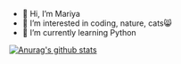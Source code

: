 - 👋 Hi, I’m Mariya
- 👀 I’m interested in coding, nature, cats😸
- 🌱 I’m currently learning Python

<!---
Problem-solver, analytical thinker, perfectionist, who desires to progress and to become an experienced Software Developer and a valuable Team Member.
I'm currently on my journey of studying Software Development.
So far I'm familiar with Python, C++, Algorithms and Data Structures with C++, SQL, C#, JavaScript, PHP, MySQL, .NET Framework, HTML & CSS, Angular, React, but I'm always adding a new skill to my repertoire.
More precisely I'm more into back end programming.
--->

<!---
mimsiii/mimsiii is a ✨ special ✨ repository because its `README.md` (this file) appears on your GitHub profile.
You can click the Preview link to take a look at your changes.
--->

[![Anurag's github stats](https://github-readme-stats.vercel.app/api?username=mimsiii)](https://github.com/anuraghazra/github-readme-stats)
